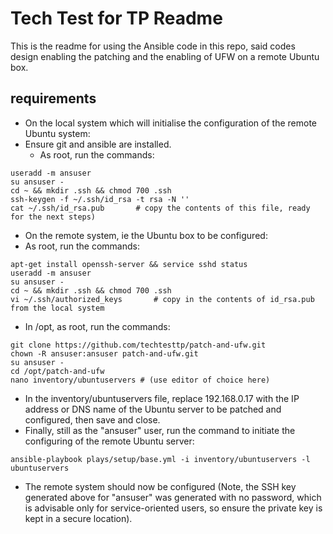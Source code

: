 Tech Test for TP Readme
=================

This is the readme for using the Ansible code in this repo, said codes design enabling the patching and the enabling of UFW on a remote Ubuntu box.

requirements
------------

* On the local system which will initialise the configuration of the remote Ubuntu system:
* Ensure git and ansible are installed.
    * As root, run the commands:

```
useradd -m ansuser
su ansuser -
cd ~ && mkdir .ssh && chmod 700 .ssh
ssh-keygen -f ~/.ssh/id_rsa -t rsa -N ''
cat ~/.ssh/id_rsa.pub 		# copy the contents of this file, ready for the next steps)
```

* On the remote system, ie the Ubuntu box to be configured:
* As root, run the commands:

```
apt-get install openssh-server && service sshd status
useradd -m ansuser
su ansuser -
cd ~ && mkdir .ssh && chmod 700 .ssh
vi ~/.ssh/authorized_keys		# copy in the contents of id_rsa.pub from the local system
```


* In /opt, as root, run the commands:

```
git clone https://github.com/techtesttp/patch-and-ufw.git
chown -R ansuser:ansuser patch-and-ufw.git
su ansuser -
cd /opt/patch-and-ufw
nano inventory/ubuntuservers # (use editor of choice here)
```

* In the inventory/ubuntuservers file, replace 192.168.0.17 with the IP address or DNS name of the Ubuntu server to be patched and configured, then save and close.
* Finally, still as the "ansuser" user, run the command to initiate the configuring of the remote Ubuntu server:

```
ansible-playbook plays/setup/base.yml -i inventory/ubuntuservers -l ubuntuservers
```

* The remote system should now be configured (Note, the SSH key generated above for "ansuser" was generated with no password, which is advisable only for service-oriented users, so ensure the private key is kept in a secure location).
